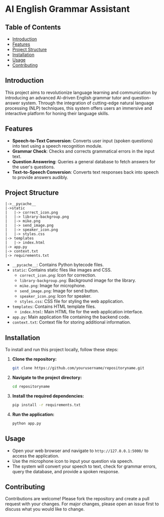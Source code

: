 # AI English Grammar Assistant

## Table of Contents

- [Introduction](#introduction)
- [Features](#features)
- [Project Structure](#project-structure)
- [Installation](#installation)
- [Usage](#usage)
- [Contributing](#contributing)

## Introduction

This project aims to revolutionize language learning and communication by introducing an advanced AI-driven English grammar tutor and question-answer system. Through the integration of cutting-edge natural language processing (NLP) techniques, this system offers users an immersive and interactive platform for honing their language skills.

## Features

- **Speech-to-Text Conversion**: Converts user input (spoken questions) into text using a speech recognition module.
- **Grammar Check**: Checks and corrects grammatical errors in the input text.
- **Question Answering**: Queries a general database to fetch answers for the user's questions.
- **Text-to-Speech Conversion**: Converts text responses back into speech to provide answers audibly.

## Project Structure

```
|->__pycache__
|->static
|   |-> correct_icon.png
|   |-> library-backgroup.png
|   |-> mike.png
|   |-> send_image.png
|   |-> speaker_icon.png
|   |-> styles.css
|-> templates
|   |-> index.html
|-> app.py
|-> context.txt
|-> requirements.txt
```

- `__pycache__`: Contains Python bytecode files.
- `static`: Contains static files like images and CSS.
  - `correct_icon.png`: Icon for correction.
  - `library-backgroup.png`: Background image for the library.
  - `mike.png`: Image for microphone.
  - `send_image.png`: Image for send button.
  - `speaker_icon.png`: Icon for speaker.
  - `styles.css`: CSS file for styling the web application.
- `templates`: Contains HTML template files.
  - `index.html`: Main HTML file for the web application interface.
- `app.py`: Main application file containing the backend code.
- `context.txt`: Context file for storing additional information.

## Installation

To install and run this project locally, follow these steps:

1. **Clone the repository:**
   ```sh
   git clone https://github.com/yourusername/repositoryname.git
   ```

2. **Navigate to the project directory:**
   ```sh
   cd repositoryname
   ```

3. **Install the required dependencies:**
   ```sh
   pip install -r requirements.txt
   ```

4. **Run the application:**
   ```sh
   python app.py
   ```

## Usage

- Open your web browser and navigate to `http://127.0.0.1:5000/` to access the application.
- Use the microphone icon to input your question via speech.
- The system will convert your speech to text, check for grammar errors, query the database, and provide a spoken response.

## Contributing

Contributions are welcome! Please fork the repository and create a pull request with your changes. For major changes, please open an issue first to discuss what you would like to change.

